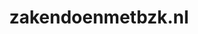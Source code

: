 ---
layout: post
title:  "zakendoenmetbzk.nl"
internal_url:  "/dutchgov/zakendoenmetbzk.nl.html"
subdomains_count: 2
all_subdomains_count: 2
urls_count: 2
ssl_rank: 0
http_rank: 75
url_link: /data/zakendoenmetbzk.nl/urls.txt
all_subdomains_link: /data/zakendoenmetbzk.nl/all_subdomains.txt
subdomains_link: /data/zakendoenmetbzk.nl/subdomains.txt
categories: dutchgov
---